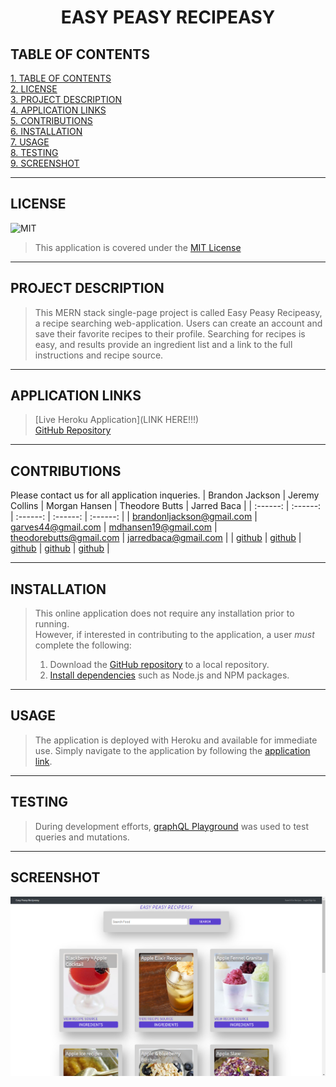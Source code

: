 # <div align="center">**EASY PEASY RECIPEASY**</div>

## **TABLE OF CONTENTS**    
[1. TABLE OF CONTENTS](#TABLE-OF-CONTENTS)  
[2. LICENSE](#LICENSE)  
[3. PROJECT DESCRIPTION](#PROJECT-DESCRIPTION)  
[4. APPLICATION LINKS](#APPLICATION-LINKS)  
[5. CONTRIBUTIONS](#CONTRIBUTIONS)  
[6. INSTALLATION](#INSTALLATION)   
[7. USAGE](#USAGE)   
[8. TESTING](#TESTING)    
[9. SCREENSHOT](#SCREENSHOT)  

---

## **LICENSE**  
![MIT](https://img.shields.io/badge/License-MIT-blue.svg)
> This application is covered under the [MIT License](https://opensource.org/licenses/MIT)    

---

## **PROJECT DESCRIPTION**
> This MERN stack single-page project is called Easy Peasy Recipeasy, a recipe searching web-application. Users can create an account and save their favorite recipes to their profile. Searching for recipes is easy, and results provide an ingredient list and a link to the full instructions and recipe source.  

---

## **APPLICATION LINKS**
> [Live Heroku Application](LINK HERE!!!)   
> [GitHub Repository](https://github.com/garves44/project3)   

---

## **CONTRIBUTIONS**   
Please contact us for all application inqueries.
| Brandon Jackson | Jeremy Collins | Morgan Hansen | Theodore Butts | Jarred Baca |
| :------: | :------: | :------: | :------: | :------: |
| <brandonljackson@gmail.com> | <garves44@gmail.com> | <mdhansen19@gmail.com> | <theodorebutts@gmail.com> | <jarredbaca@gmail.com> |
| [github](https://github.com/brandonljackson23) | [github](https://github.com/garves44) | [github](https://github.com/mhans19) | [github](https://github.com/theodorebutts) | [github](https://github.com/jbaca22) |



---

## **INSTALLATION**
> This online application does not require any installation prior to running.   
However, if interested in contributing to the application, a user *must* complete the following:  
> 1. Download the [GitHub repository](https://github.com/garves44/project3) to a local repository. 
> 2. [Install dependencies](#DEVELOPMENT) such as Node.js and NPM packages.   

---

## **USAGE**
> The application is deployed with Heroku and available for immediate use. Simply navigate to the application by following the [application link](LINK!!!).

---

## **TESTING**
> During development efforts, [graphQL Playground](https://www.graphqlbin.com/v2/new) was used to test queries and mutations.  

---

## **SCREENSHOT**  
![](/assets/images/homepage.PNG) 
